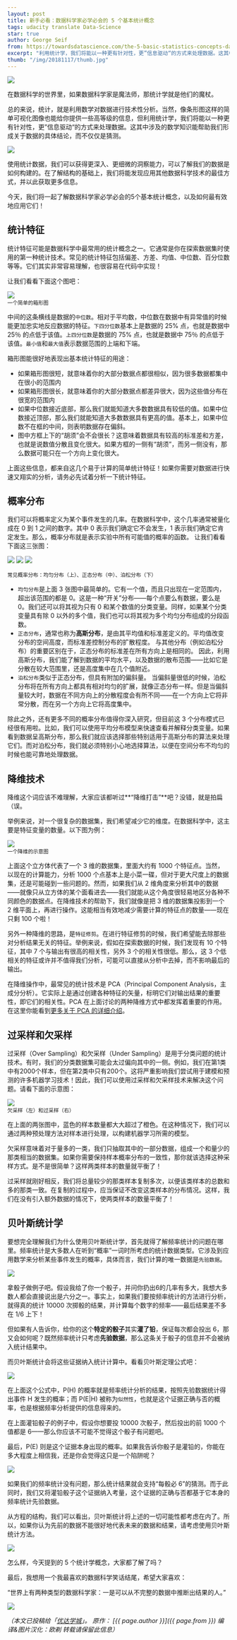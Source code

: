 ```yaml
---
layout: post
title: 新手必看：数据科学家必学必会的 5 个基本统计概念
tags: udacity translate Data-Science
star: true
author: George Seif
from: https://towardsdatascience.com/the-5-basic-statistics-concepts-data-scientists-need-to-know-2c96740377ae
excerpt: "利用统计学，我们将能以一种更有针对性，更”信息驱动“的方式来处理数据。这其中涉及的数学知识能帮助我们形成关于数据的具体结论，而不仅仅是猜测。使用统计数据，我们可以获得更深入、更细微的洞察能力，可以了解我们的数据是如何构建的。在了解结构的基础上，我们将能发现应用其他数据科学技术的最佳方式，并以此获取更多信息。"
thumb: "/img/20181117/thumb.jpg"
---
```

<img src="/img/20181117/001.jpg" />

在数据科学的世界里，如果数据科学家是魔法师，那统计学就是他们的魔杖。

总的来说，统计，就是利用数学对数据进行技术性分析。当然，像条形图这样的简单可视化图像也能给你提供一些高等级的信息，但利用统计学，我们将能以一种更有针对性，更”信息驱动“的方式来处理数据。这其中涉及的数学知识能帮助我们形成关于数据的具体结论，而不仅仅是猜测。

<img src="/img/20181117/002.jpg" />

使用统计数据，我们可以获得更深入、更细微的洞察能力，可以了解我们的数据是如何构建的。在了解结构的基础上，我们将能发现应用其他数据科学技术的最佳方式，并以此获取更多信息。

今天，我们将一起了解数据科学家必学必会的5个基本统计概念，以及如何最有效地应用它们！

## 统计特征

统计特征可能是数据科学中最常用的统计概念之一。它通常是你在探索数据集时使用的第一种统计技术。常见的统计特征包括偏差、方差、均值、中位数、百分位数等等。它们其实非常容易理解，也很容易在代码中实现！

让我们看看下面这个图吧：

<img src="/img/20181117/003.gif" /><br><small>
一个简单的箱形图</small>

中间的这条横线是数据的`中位数`。<span class="hightlight_words">相对于平均数，中位数在数据中有异常值的时候能更加忠实地反应数据的特征。</span>`下四分位数`基本上是数据的 25% 点，也就是数据中 25％ 的点低于该值。`上四分位数`是数据的 75% 点，也就是数据中 75％ 的点低于该值。`最小值`和`最大值`表示数据范围的上端和下端。

箱形图能很好地表现出基本统计特征的用途：

* 如果箱形图很短，就意味着你的大部分数据点都很相似，因为很多数据都集中在很小的范围内
* 如果箱形图很长，就意味着你的大部分数据点都差异很大，因为这些值分布在很宽的范围内
* 如果中位数接近底部，那么我们就能知道大多数数据具有较低的值。如果中位数接近顶部，那么我们就能知道大多数数据具有更高的值。基本上，如果中位数不在框的中间，则表明数据存在偏斜。
* 图中方框上下的“胡须”会不会很长？这意味着数据具有较高的标准差和方差，也就是说数值分散且变化很大。如果方框的一侧有“胡须”，而另一侧没有，那么数据可能只在一个方向上变化很大。

上面这些信息，都来自这几个易于计算的简单统计特征！如果你需要对数据进行快速又翔实的分析，请务必先试着分析一下统计特征。

## 概率分布

我们可以将概率定义为某个事件发生的几率。在数据科学中，这个几率通常被量化成在 0 到 1 之间的数字。其中 0 表示我们确定它不会发生，1 表示我们确定它肯定发生。那么，概率分布就是表示实验中所有可能值的概率的函数。 让我们看看下面这三张图：

<img src="/img/20181117/004.png" />

<img src="/img/20181117/005.png" />

<img src="/img/20181117/006.jpg" />

<small>常见概率分布：均匀分布（上）、正态分布（中）、泊松分布（下）</small>

* `均匀分布`是上面 3 张图中最简单的。它有一个值，而且只出现在一定范围内，超出该范围的都是 0。这是一种“开关”分布——每个点要么有数据，要么是0。我们还可以将其视为只有 0 和某个数值的分类变量。同样，如果某个分类变量具有除 0 以外的多个值，我们也可以将其视为多个均匀分布组成的分段函数。
* `正态分布`，通常也称为**高斯分布**，是由其平均值和标准差定义的。平均值改变分布的空间高度，而标准差控制分布的扩散程度。 与其他分布（例如泊松分布）的重要区别在于，正态分布的标准差在所有方向上是相同的。 因此，利用高斯分布，我们能了解到数据的平均水平，以及数据的散布范围——比如它是分散在较大范围里，还是高度集中在几个值附近。
* `泊松分布`类似于正态分布，但具有附加的偏斜量。 当偏斜量很低的时候，泊松分布将在所有方向上都具有相对均匀的扩展，就像正态分布一样。但是当偏斜量较大时，数据在不同方向上的分散程度会有所不同——在一个方向上它将非常分散，而在另一个方向上它将高度集中。

除此之外，还有更多不同的概率分布值得你深入研究，但目前这 3 个分布模式已经很有用啦。比如，我们可以使用平均分布模型来快速查看并解释分类变量。如果看到数据呈高斯分布，那么我们就应该选择那些特别适用于高斯分布的算法来处理它们。而对泊松分布，我们就必须特别小心地选择算法，以便在空间分布不均匀的时候也能可靠地处理数据。

## 降维技术

降维这个词应该不难理解，大家应该都听过**“降维打击”**吧？没错，就是拍扁（误。

举例来说，对一个很复杂的数据集，我们希望减少它的维度。在数据科学中，这主要是特征变量的数量。以下图为例：

<img src="/img/20181117/007.jpg" /><br><small>
一个降维的示意图</small>

上面这个立方体代表了一个 3 维的数据集，里面大约有 1000 个特征点。当然，以现在的计算能力，分析 1000 个点基本上是小菜一碟，但对于更大尺度上的数据集，还是可能碰到一些问题的。然而，如果我们从 2 维角度来分析其中的数据——就像只从立方体的某个面看进去——我们就能从这个角度很轻易地区分各种不同颜色的数据点。在降维技术的帮助下，我们就像是把 3 维的数据集投影到一个 2 维平面上，再进行操作。这能相当有效地减少需要计算的特征点的数量——现在只剩 100 个啦！

另外一种降维的思路，是`特征修剪`。在进行特征修剪的时候，我们希望能去除那些对分析结果无关的特征。举例来说，假如在探索数据的时候，我们发现有 10 个特征，其中 7 个与输出有很高的相关性，另外 3 个的相关性很低。那么，这 3 个低相关的特征或许并不值得我们分析，可能可以直接从分析中去掉，而不影响最后的输出。

在降维操作中，最常见的统计技术是 PCA（Principal Component Analysis，主成分分析）。它实际上是通过创建各种特征的矢量，标明它们对输出结果的重要性，即它们的相关性。PCA 在上面讨论的两种降维方式中都发挥着重要的作用。
在这里你能看到[更多关于 PCA 的详细介绍](https://arxiv.org/pdf/1404.1100.pdf?utm_content=bufferb37df&utm_medium=social&utm_source=facebook.com&utm_campaign=buffer)。

## 过采样和欠采样

过采样（Over Sampling）和欠采样（Under Sampling）是用于分类问题的统计技术。有时，我们的分类数据集可能会太过偏向其中的一侧。例如，我们在第1类中有2000个样本，但在第2类中只有200个。这将严重影响我们尝试用于建模和预测的许多机器学习技术！因此，我们可以使用过采样和欠采样技术来解决这个问题。请看下面的示意图：

<img src="/img/20181117/008.png" /><br><small>
欠采样（左）和过采样（右）</small>

在上面的两张图中，蓝色的样本数量都大大超过了橙色。在这种情况下，我们可以通过两种预处理方法对样本进行处理，以构建机器学习所需的模型。

欠采样意味着对于量多的一类，我们只抽取其中的一部分数据，组成一个和量少的那类相当的数据集。如果你需要保持样本概率分布的一致性，那你就该选择这种采样方式。是不是很简单？这样两类样本的数量就平衡了！

过采样就刚好相反，我们将总量较少的那类样本复制多次，以便该类样本的总数和多的那类一致。在复制的过程中，应当保证不改变这类样本的分布情况。这样，我们在没有引入额外数据的情况下，使两类样本的数量平衡了！

## 贝叶斯统计学

要想完全理解我们为什么使用贝叶斯统计学，首先就得了解频率统计的问题在哪里。频率统计是大多数人在听到“概率”一词时所考虑的统计数据类型。它涉及到应用数学来分析某些事件发生的概率，具体而言，我们计算的唯一数据是`先验数据`。

<img src="/img/20181117/009.jpg" />

拿骰子做例子吧。假设我给了你一个骰子，并问你扔出6的几率有多大，我想大多数人都会直接说出是六分之一。事实上，如果我们要按频率统计的方法进行分析，就得真的统计 10000 次掷骰的结果，并计算每个数字的频率——最后结果差不多在 1/6 上下！


但如果有人告诉你，给你的这个**特定的骰子**其实**灌了铅**，保证每次都会投出 6，那又会如何呢？既然频率统计只考虑**先验数据**，那么这条关于骰子的信息<span class="hightlight_words">并不会</span>被纳入统计结果中。


而贝叶斯统计<span class="hightlight_words">会</span>将这些证据纳入统计计算中。看看贝叶斯定理公式吧：

<img src="/img/20181117/010.png" />

在上面这个公式中，P(H) 的概率就是频率统计分析的结果，按照先验数据统计得出事件 H 发生的概率；而 P(E|H) 被称为`似然性`，也就是这个证据正确与否的概率，也是根据频率分析提供的信息得来的。

在上面灌铅骰子的例子中，假设你想要投 10000 次骰子，然后投出的前 1000 个值都是 6——那么你应该不可能不觉得这个骰子有问题吧。

最后，P(E) 则是这个证据本身出现的概率。如果我告诉你骰子是灌铅的，你能在多大程度上相信我，还是你会觉得这只是一个陷阱呢？

<img src="/img/20181117/011.jpg" />

如果我们的频率统计没有问题，那么统计结果就会支持“每骰必 6”的猜测。而于此同时，我们又将灌铅骰子这个证据纳入考量，这个证据的正确与否都基于它本身的频率统计先验数据。

从方程的结构，我们可以看出，贝叶斯统计将上述的一切可能性都考虑在内了。所以，如果你认为先前的数据不能很好地代表未来的数据和结果，请考虑使用贝叶斯统计方法。

<img src="/img/20181117/012.jpg" />

怎么样，今天提到的 5 个统计学概念，大家都了解了吗？

最后，我想用一个我最喜欢的数据科学笑话结尾，希望大家喜欢：

<span class="hightlight_words">“世界上有两种类型的数据科学家：一是可以从不完整的数据中推断出结果的人。”</span>

<img src="/img/20181117/013.jpg" />

_（本文已投稿给「[优达学城](https://cn.udacity.com)」。 原作： [{{ page.author }}]({{ page.from }}) 编译&图片汉化：欧剃 转载请保留此信息）_